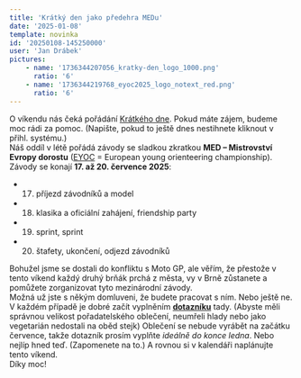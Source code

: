 ```yaml
---
title: 'Krátký den jako předehra MEDu'
date: '2025-01-08'
template: novinka
id: '20250108-145250000'
user: 'Jan Drábek'
pictures:
    - name: '1736344207056_kratky-den_logo_1000.png'
      ratio: '6'
    - name: '1736344219768_eyoc2025_logo_notext_red.png'
      ratio: '6'
---
```

O víkendu nás čeká pořádání [Krátkého dne](https://kratkyden.zabiny.club/). Pokud máte zájem, budeme moc rádi za pomoc. (Napište, pokud to ještě dnes nestihnete kliknout v přihl. systému.)  
Náš oddíl v létě pořádá závody se sladkou zkratkou **MED – Mistrovství Evropy dorostu** ([EYOC](https://eyoc2025.cz/) = European young orienteering championship). Závody se konají **17\. až 20. července 2025**:

*   17.  příjezd závodníků a model
*   18.  klasika a oficiální zahájení, friendship party
*   19.  sprint, sprint
*   20.  štafety, ukončení, odjezd závodníků
    
Bohužel jsme se dostali do konfliktu s Moto GP, ale věřím, že přestože v tento víkend každý druhý brňák prchá z města, vy v Brně zůstanete a pomůžete zorganizovat tyto mezinárodní závody.  
Možná už jste s někým domluveni, že budete pracovat s ním. Nebo ještě ne. V každém případě je dobré začít vyplněním **[dotazníku](https://docs.google.com/forms/d/e/1FAIpQLSdT8MqEHg3KuFRj_C5VxjAp7tL7PNzcLxI5L4HaGpCK2fky4w/viewform)** tady. (Abyste měli správnou velikost pořadatelského oblečení, neumřeli hlady nebo jako vegetarián nedostali na oběd stejk) Oblečení se nebude vyrábět na začátku července, takže dotazník prosím vyplňte *ideálně do konce ledna*. Nebo nejlíp hned teď. (Zapomenete na to.) A rovnou si v kalendáři naplánujte tento víkend.  
    Díky moc!
